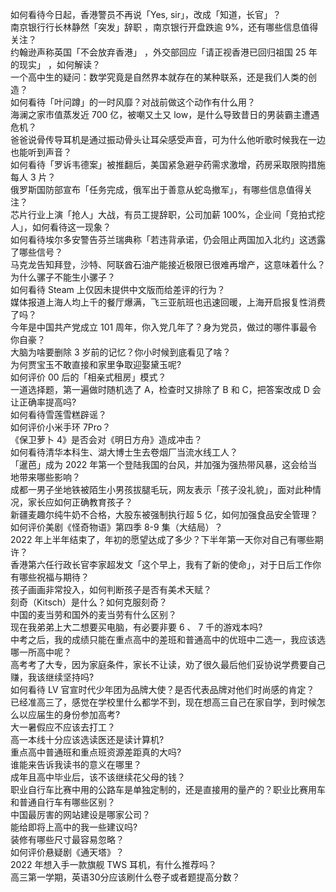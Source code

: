 如何看待今日起，香港警员不再说「Yes, sir」，改成「知道，长官」？  
南京银行行长林静然「突发」辞职 ，南京银行开盘跌逾 9%，还有哪些信息值得关注？  
约翰逊声称英国「不会放弃香港」 ，外交部回应「请正视香港已回归祖国 25 年的现实」 ，如何解读？  
一个高中生的疑问：数学究竟是自然界本就存在的某种联系，还是我们人类的创造？  
如何看待「叶问蹲」的一时风靡？对战前做这个动作有什么用？  
海澜之家市值蒸发近 700 亿，被嘲又土又 low，是什么导致昔日的男装霸主遭遇危机？  
爸爸说骨传导耳机是通过振动骨头让耳朵感受声音，可为什么他听歌时候我在一边也能听到声音？  
如何看待「罗诉韦德案」被推翻后，美国紧急避孕药需求激增，药房采取限购措施每人 3 片？  
俄罗斯国防部宣布「任务完成，俄军出于善意从蛇岛撤军」，有哪些信息值得关注？  
芯片行业上演「抢人」大战，有员工提辞职，公司加薪 100%，企业间「竞拍式挖人」，如何看待这一现象？  
如何看待埃尔多安警告芬兰瑞典称「若违背承诺，仍会阻止两国加入北约」这透露了哪些信号？  
马克龙告知拜登，沙特、阿联酋石油产能接近极限已很难再增产，这意味着什么？  
为什么骡子不能生小骡子？  
如何看待 Steam 上仅因未提供中文版而给差评的行为？  
媒体报道上海人均上千的餐厅爆满，飞三亚航班也迅速回暖，上海开启报复性消费了吗？  
今年是中国共产党成立 101 周年，你入党几年了？身为党员，做过的哪件事最令你自豪？  
大脑为啥要删除 3 岁前的记忆？你小时候到底看见了啥？  
为何贾宝玉不敢直接和家里争取迎娶黛玉呢?  
如何评价 00 后的「相亲式租房」模式？  
一道选择题，第一遍做时随机选了 A，检查时又排除了 B 和 C，把答案改成 D 会让正确率提高吗?  
如何看待雪莲雪糕辟谣？  
如何评价小米手环 7Pro？  
《保卫萝卜 4》是否会对《明日方舟》造成冲击？  
如何看待清华本科生、湖大博士生去卷烟厂当流水线工人？  
「暹芭」成为 2022 年第一个登陆我国的台风，并加强为强热带风暴，这会给当地带来哪些影响？  
成都一男子坐地铁被陌生小男孩拔腿毛玩，网友表示「孩子没礼貌」，面对此种情况，家长应如何正确教育孩子？  
新疆麦趣尔纯牛奶不合格，大股东被强制执行超 5 亿，如何加强食品安全管理？  
如何评价美剧《怪奇物语》第四季 8-9 集（大结局）？  
2022 年上半年结束了，年初的愿望达成了多少？下半年第一天你对自己有哪些期许？  
香港第六任行政长官李家超发文「这个早上，我有了新的使命」，对于日后工作你有哪些祝福与期待？  
孩子画画非常投入，如何判断孩子是否有美术天赋？  
刻奇（Kitsch）是什么？如何克服刻奇？  
中国的麦当劳和国外的麦当劳有什么区别？  
现在我弟弟上大二想要买电脑，有必要非要 6 、 7 千的游戏本吗?  
中考之后，我的成绩只能在重点高中的差班和普通高中的优班中二选一，我应该选哪一所高中呢？  
高考考了大专，因为家庭条件，家长不让读，劝了很久最后他们妥协说学费要自己赚，我该继续坚持吗?  
如何看待 LV 官宣时代少年团为品牌大使？是否代表品牌对他们时尚感的肯定？  
已经准高三了，感觉在学校里什么都学不到，现在想高三自己在家自学，到时候怎么以应届生的身份参加高考?  
大一暑假应不应该去打工？  
高一本线十分应该选读医还是读计算机?  
重点高中普通班和重点班资源差距真的大吗?  
谁能来告诉我读书的意义在哪里？  
成年且高中毕业后，该不该继续花父母的钱？  
职业自行车比赛中用的公路车是单独定制的，还是直接用的量产的？职业比赛用车和普通自行车有哪些区别？  
中国最厉害的网站建设是哪家公司？  
能给即将上高中的我一些建议吗?  
装修有哪些尺寸最容易忽略？  
如何评价悬疑剧《通天塔》？  
2022 年想入手一款旗舰 TWS 耳机，有什么推荐吗？  
高三第一学期，英语30分应该刷什么卷子或者题提高分数？  
